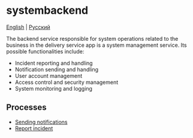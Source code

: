 # systembackend

[English](systembackend.md) | [Русский](systembackend.ru.md)

The backend service responsible for system operations related to the business in the delivery service app is a system management service. Its possible functionalities include:

- Incident reporting and handling
- Notification sending and handling
- User account management
- Access control and security management
- System monitoring and logging

## Processes 

- [Sending notifications](../processes/systembackend/sendnotifications.md)
- [Report incident](../processes/systembackend/reportincident.md)
